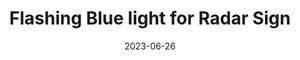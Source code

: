 ---
layout: default
title: Flashing Blue light for Radar Sign
modal-id: 9
date: 2023-06-26
img: PDSign1.jpg
img_cap: The sign lit up and mounted
img1: PDSign2.jpg
img1_cap: The two circuits I created. Left is the smart one that senses light and turns on the LED; the right is the on/off toggle
img2: PDSign3.jpg
img3_cap: The circuit in situe
video: PDSignV.mp4
video_cap: The sign in action (I don't normally speed, this is for testing only)!
alt: image-alt
project-date: July 2023
client: Florida Poly PD
category: Mechanical Engineering/ECE
link:
Repolink: https://github.com/m-decicco/PolyPD
description: "&nbsp;&nbsp;&nbsp;&nbsp;In collaboration with the Florida Polytechnic University Police Department, I undertook the responsibility of enhancing their radar speed signage system to address the issue of speeding effectively. The existing system, which relied on flashing yellow lights, had demonstrated inadequacy in mitigating speeding incidents. Our engineering challenge encompassed the integration of a flashing blue light from a decommissioned police vehicle into the system, with the aim of evaluating its potential to enhance road safety."

outcome: "&nbsp;&nbsp;&nbsp;&nbsp;In a highly constrained timeframe of just five days, I successfully executed the project, culminating in the delivery of an operational and efficient solution. The initial day was dedicated to comprehending the radar speed sign's functionality and devising a reliable strategy to achieve the desired flashing effect. We explored multiple avenues, aiming to identify a suitable signal wire for seamless integration, albeit regrettably, none proved straightforward.
<br><br>
&nbsp;&nbsp;&nbsp;&nbsp;Subsequently, a rigorous evaluation of diverse methodologies was conducted on the following day, encompassing considerations such as current detection, serial data interfacing, and the deployment of light as a signaling mechanism. After meticulous analysis, the light-based approach emerged as the most pragmatic choice, offering resilience against potential sign malfunctions resulting from ammeter failures. The infeasibility of utilizing serial data, due to insufficient documentation, further affirmed our decision.
<br><br>
&nbsp;&nbsp;&nbsp;&nbsp;With the chosen approach firmly established, the ensuing day was dedicated to the design and assembly of a bespoke circuit. This circuit integrated two light sensors for redundancy, an Arduino Nano, and a removable 12V relay, facilitating the seamless operation of the flashing blue light. Additionally, a mount crafted from ASA was designed and 3D printed to securely house all components, ensuring durability in the sweltering Florida climate. Subsequent efforts focused on code development and exhaustive testing to guarantee flawless functionality.
<br><br>
&nbsp;&nbsp;&nbsp;&nbsp;This undertaking offered a wealth of practical experience in mechatronics, encapsulating the entirety of the product development lifecycle within a condensed timeframe. Moreover, it provided valuable insights into preempting potential failure modes and implementing mitigative measures to construct a dependable system. Throughout the project, meticulous component selection was undertaken, taking into account the project's temporal constraints, ultimately resulting in the delivery of an efficacious solution.
<br><br>
&nbsp;&nbsp;&nbsp;&nbsp;Notably, this endeavor not only showcased my technical proficiency and adept problem-solving capabilities but also demonstrated my capacity to excel under pressure and meet stringent deadlines. Collaborating closely with the Florida Poly Police department afforded me the opportunity to contribute to a noble cause by bolstering road safety and promoting responsible driving behavior."
teammates: Mike Kalman
---